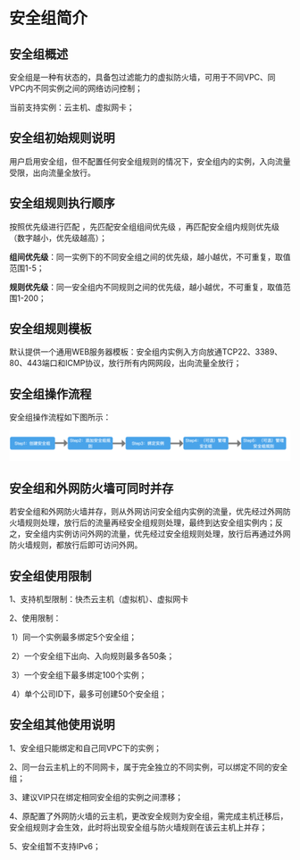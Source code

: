 # 安全组简介

## 安全组概述

安全组是一种有状态的，具备包过滤能力的虚拟防火墙，可用于不同VPC、同VPC内不同实例之间的网络访问控制；

当前支持实例：云主机、虚拟网卡；



## 安全组初始规则说明

用户启用安全组，但不配置任何安全组规则的情况下，安全组内的实例，入向流量受限，出向流量全放行。



## 安全组规则执行顺序

按照优先级进行匹配 ，先匹配安全组组间优先级 ，再匹配安全组内规则优先级（数字越小，优先级越高）；

**组间优先级**：同一实例下的不同安全组之间的优先级，越小越优，不可重复，取值范围1-5；

**规则优先级**：同一安全组内不同规则之间的优先级，越小越优，不可重复，取值范围1-200；



## 安全组规则模板

默认提供一个通用WEB服务器模板：安全组内实例入方向放通TCP22、3389、80、443端口和ICMP协议，放行所有内网网段，出向流量全放行； 



## 安全组操作流程

安全组操作流程如下图所示：

![安全组操作流程](../images/安全组操作流程.png)



## 安全组和外网防火墙可同时并存

若安全组和外网防火墙并存，则从外网访问安全组内实例的流量，优先经过外网防火墙规则处理，放行后的流量再经安全组规则处理，最终到达安全组实例内；反之，安全组内实例访问外网的流量，优先经过安全组规则处理，放行后再通过外网防火墙规则，都放行后即可访问外网。



## 安全组使用限制

1、支持机型限制：快杰云主机（虚拟机）、虚拟网卡

2、使用限制：

​     1）同一个实例最多绑定5个安全组；

​     2）一个安全组下出向、入向规则最多各50条；

​     3）一个安全组下最多绑定100个实例；

​     4）单个公司ID下，最多可创建50个安全组；



## 安全组其他使用说明

1、安全组只能绑定和自己同VPC下的实例；

2、同一台云主机上的不同网卡，属于完全独立的不同实例，可以绑定不同的安全组；

3、建议VIP只在绑定相同安全组的实例之间漂移；

4、原配置了外网防火墙的云主机，更改安全规则为安全组，需完成主机迁移后，安全组规则才会生效，此时将出现安全组与防火墙规则在该云主机上并存；

5、安全组暂不支持IPv6；
